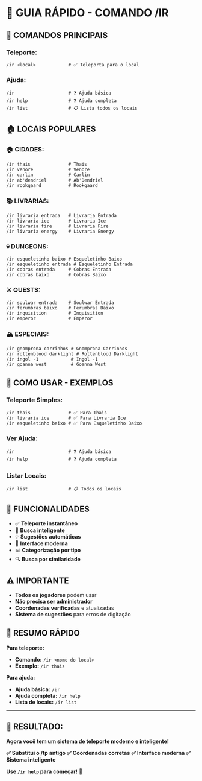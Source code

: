# 🚀 GUIA RÁPIDO - COMANDO /IR

## 🎯 **COMANDOS PRINCIPAIS**

### **Teleporte:**
```
/ir <local>            # ✅ Teleporta para o local
```

### **Ajuda:**
```
/ir                    # ❓ Ajuda básica
/ir help               # ❓ Ajuda completa
/ir list               # 📋 Lista todos os locais
```

## 🏠 **LOCAIS POPULARES**

### **🏠 CIDADES:**
```
/ir thais              # Thais
/ir venore             # Venore
/ir carlin             # Carlin
/ir ab'dendriel        # Ab'Dendriel
/ir rookgaard          # Rookgaard
```

### **📚 LIVRARIAS:**
```
/ir livraria entrada   # Livraria Entrada
/ir livraria ice       # Livraria Ice
/ir livraria fire      # Livraria Fire
/ir livraria energy    # Livraria Energy
```

### **💀 DUNGEONS:**
```
/ir esqueletinho baixo # Esqueletinho Baixo
/ir esqueletinho entrada # Esqueletinho Entrada
/ir cobras entrada     # Cobras Entrada
/ir cobras baixo       # Cobras Baixo
```

### **⚔️ QUESTS:**
```
/ir soulwar entrada    # Soulwar Entrada
/ir ferumbras baixo    # Ferumbras Baixo
/ir inquisition        # Inquisition
/ir emperor            # Emperor
```

### **🏔️ ESPECIAIS:**
```
/ir gnomprona carrinhos # Gnomprona Carrinhos
/ir rottenblood darklight # Rottenblood Darklight
/ir ingol -1            # Ingol -1
/ir goanna west         # Goanna West
```

## 🎯 **COMO USAR - EXEMPLOS**

### **Teleporte Simples:**
```
/ir thais              # ✅ Para Thais
/ir livraria ice       # ✅ Para Livraria Ice
/ir esqueletinho baixo # ✅ Para Esqueletinho Baixo
```

### **Ver Ajuda:**
```
/ir                    # ❓ Ajuda básica
/ir help               # ❓ Ajuda completa
```

### **Listar Locais:**
```
/ir list               # 📋 Todos os locais
```

## 🔧 **FUNCIONALIDADES**

- ✅ **Teleporte instantâneo**
- 🎯 **Busca inteligente**
- 💡 **Sugestões automáticas**
- 🎨 **Interface moderna**
- 📊 **Categorização por tipo**
- 🔍 **Busca por similaridade**

## ⚠️ **IMPORTANTE**

- **Todos os jogadores** podem usar
- **Não precisa ser administrador**
- **Coordenadas verificadas** e atualizadas
- **Sistema de sugestões** para erros de digitação

## 🎊 **RESUMO RÁPIDO**

**Para teleporte:**
- **Comando:** `/ir <nome do local>`
- **Exemplo:** `/ir thais`

**Para ajuda:**
- **Ajuda básica:** `/ir`
- **Ajuda completa:** `/ir help`
- **Lista de locais:** `/ir list`

---

## 🎉 **RESULTADO:**

**Agora você tem um sistema de teleporte moderno e inteligente!**

**✅ Substitui o /tp antigo**
**✅ Coordenadas corretas**
**✅ Interface moderna**
**✅ Sistema inteligente**

**Use `/ir help` para começar!** 🚀
